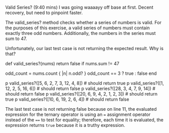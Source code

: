 Valid Series? (9:40 mins) I was going waaaayy off base at first. Decent recovery, but need to pinpoint faster.

The valid_series? method checks whether a series of numbers is valid. For the purposes of this exercise, a valid series of numbers must contain exactly three odd numbers. Additionally, the numbers in the series must sum to 47.

Unfortunately, our last test case is not returning the expected result. Why is that?

def valid_series?(nums)
  return false if nums.sum != 47

  odd_count = nums.count { |n| n.odd? }
  odd_count == 3 ? true : false
end

p valid_series?([5, 6, 2, 7, 3, 12, 4, 8])        # should return true
p valid_series?([1, 12, 2, 5, 16, 6])             # should return false
p valid_series?([28, 3, 4, 7, 9, 14])             # should return false
p valid_series?([20, 6, 9, 4, 2, 1, 2, 3])        # should return true
p valid_series?([10, 6, 19, 2, 6, 4])             # should return false

The last test case is not returning false because on line 11, the evaluated expression for the ternary operator is using an `=` assignment operator instead of the `==` to test for equality; therefore, each time it is evaluated, the expression returns `true` because it is a truthy expression.